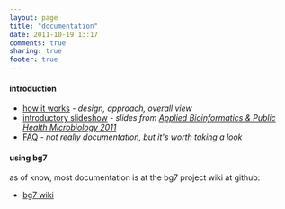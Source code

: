 ```yaml
---
layout: page
title: "documentation"
date: 2011-10-19 13:17
comments: true
sharing: true
footer: true
---
```


#### introduction ####

* [how it works](how-it-works) _- design, approach, overall view_
* [introductory slideshow](cambridge-06-2011-slides) _- slides from [Applied Bioinformatics & Public Health Microbiology 2011](https://registration.hinxton.wellcome.ac.uk/display_info.asp?id=227)_
* [FAQ](/faq/) _- not really documentation, but it's worth taking a look_

#### using bg7 ####

as of know, most documentation is at the bg7 project wiki at github:

* [bg7 wiki](http://github.com/bg7/bg7/wiki)
